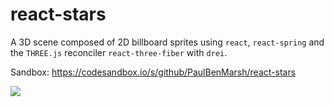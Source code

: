 # react-stars

A 3D scene composed of 2D billboard sprites using ```react```, ```react-spring``` and the ```THREE.js``` reconciler ```react-three-fiber``` with ```drei```.

Sandbox: https://codesandbox.io/s/github/PaulBenMarsh/react-stars

![](https://github.com/PaulBenMarsh/react-stars/blob/master/screenshots/loop.gif?raw=true)
